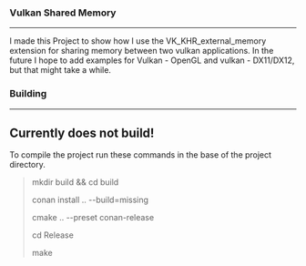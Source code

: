 ### Vulkan Shared Memory

***

I made this Project to show how I use the VK_KHR_external_memory extension for sharing memory between two vulkan applications. In the future I hope to add examples for Vulkan - OpenGL and vulkan - DX11/DX12, but that might take a while.

### Building

***


## Currently does not build!

To compile the project run these commands in the base of the project directory.

> mkdir build && cd build
> 
> conan install .. --build=missing
> 
> cmake .. --preset conan-release
> 
> cd Release
> 
> make


